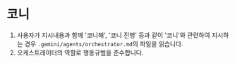 # **코니**

1. 사용자가 지시내용과 함께 '코니해', '코니 진행' 등과 같이 '코니'와 관련하여 지시하는 경우 `.gemini/agents/orchestrator.md`의 파일을 읽습니다.
2. 오케스트레이터의 역할로 행동규범을 준수합니다.